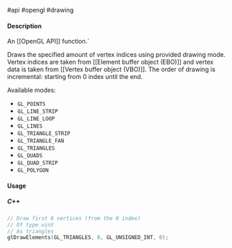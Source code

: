 #api #opengl #drawing 

#### Description

An [[OpenGL API]] function.`

Draws the specified amount of vertex indices using provided drawing mode. Vertex indices are taken from [[Element buffer object (EBO)]] and vertex data is taken from [[Vertex buffer object (VBO)]]. The order of drawing is incremental: starting from 0 index until the end.

Available modes:
 - `GL_POINTS`
 - `GL_LINE_STRIP`
 - `GL_LINE_LOOP`
 - `GL_LINES`
 - `GL_TRIANGLE_STRIP`
 - `GL_TRIANGLE_FAN`
 - `GL_TRIANGLES`
 - `GL_QUADS`
 - `GL_QUAD_STRIP`
 - `GL_POLYGON`

#### Usage

##### C++
``` cpp
// Draw first 6 vertices (from the 0 index) 
// Of type uint
// As triangles
glDrawElements(GL_TRIANGLES, 6, GL_UNSIGNED_INT, 0);
```